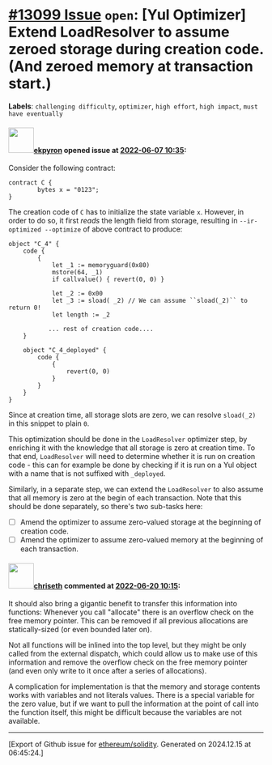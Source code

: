 # [\#13099 Issue](https://github.com/ethereum/solidity/issues/13099) `open`: [Yul Optimizer] Extend LoadResolver to assume zeroed storage during creation code. (And zeroed memory at transaction start.)
**Labels**: `challenging difficulty`, `optimizer`, `high effort`, `high impact`, `must have eventually`


#### <img src="https://avatars.githubusercontent.com/u/1347491?v=4" width="50">[ekpyron](https://github.com/ekpyron) opened issue at [2022-06-07 10:35](https://github.com/ethereum/solidity/issues/13099):

Consider the following contract:
```
contract C {
        bytes x = "0123";
}
```

The creation code of ``C`` has to initialize the state variable ``x``. However, in order to do so, it first *reads* the length field from storage, resulting in ``--ir-optimized --optimize`` of above contract to produce:

```
object "C_4" {
    code {
        {
            let _1 := memoryguard(0x80)
            mstore(64, _1)
            if callvalue() { revert(0, 0) }

            let _2 := 0x00
            let _3 := sload( _2) // We can assume ``sload(_2)`` to return 0!
            let length := _2
  
           ... rest of creation code....
    }

    object "C_4_deployed" {
        code {
            {
                revert(0, 0)
            }
        }
    }
}

```

Since at creation time, all storage slots are zero, we can resolve ``sload(_2)`` in this snippet to plain ``0``.

This optimization should be done in the ``LoadResolver`` optimizer step, by enriching it with the knowledge that all storage is zero at creation time. To that end, ``LoadResolver`` will need to determine whether it is run on creation code - this can for example be done by checking if it is run on a Yul object with a name that is not suffixed with ``_deployed``.

Similarly, in a separate step, we can extend the ``LoadResolver`` to also assume that all memory is zero at the begin of each transaction. Note that this should be done separately, so there's two sub-tasks here:

- [ ] Amend the optimizer to assume zero-valued storage at the beginning of creation code.
- [ ] Amend the optimizer to assume zero-valued memory at the beginning of each transaction.

#### <img src="https://avatars.githubusercontent.com/u/9073706?v=4" width="50">[chriseth](https://github.com/chriseth) commented at [2022-06-20 10:15](https://github.com/ethereum/solidity/issues/13099#issuecomment-1160253170):

It should also bring a gigantic benefit to transfer this information into functions: Whenever you call "allocate" there is an overflow check on the free memory pointer. This can be removed if all previous allocations are statically-sized (or even bounded later on).

Not all functions will be inlined into the top level, but they might be only called from the external dispatch, which could allow us to make use of this information and remove the overflow check on the free memory pointer (and even only write to it once after a series of allocations).

A complication for implementation is that the memory and storage contents works with variables and not literals values. There is a special variable for the zero value, but if we want to pull the information at the point of call into the function itself, this might be difficult because the variables are not available.


-------------------------------------------------------------------------------



[Export of Github issue for [ethereum/solidity](https://github.com/ethereum/solidity). Generated on 2024.12.15 at 06:45:24.]
